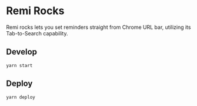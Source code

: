 # Remi Rocks

Remi rocks lets you set reminders straight from Chrome URL bar, utilizing its Tab-to-Search capability.

## Develop

```
yarn start
```

## Deploy

```
yarn deploy
```
